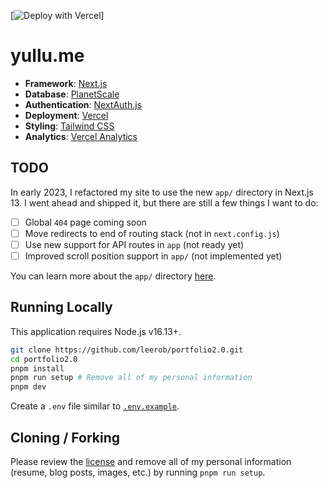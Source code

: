 [![Deploy with Vercel](https://vercel.com/button)]

# yullu.me

- **Framework**: [Next.js](https://nextjs.org/)
- **Database**: [PlanetScale](https://planetscale.com)
- **Authentication**: [NextAuth.js](https://next-auth.js.org)
- **Deployment**: [Vercel](https://vercel.com)
- **Styling**: [Tailwind CSS](https://tailwindcss.com)
- **Analytics**: [Vercel Analytics](https://vercel.com/analytics)

## TODO

In early 2023, I refactored my site to use the new `app/` directory in Next.js 13. I went ahead and shipped it, but there are still a few things I want to do:

- [ ] Global `404` page coming soon
- [ ] Move redirects to end of routing stack (not in `next.config.js`)
- [ ] Use new support for API routes in `app` (not ready yet)
- [ ] Improved scroll position support in `app/` (not implemented yet)

You can learn more about the `app/` directory [here](https://beta.nextjs.org/docs).

## Running Locally

This application requires Node.js v16.13+.

```bash
git clone https://github.com/leerob/portfolio2.0.git
cd portfolio2.0
pnpm install
pnpm run setup # Remove all of my personal information
pnpm dev
```

Create a `.env` file similar to [`.env.example`](https://github.com/joshuamwo/portfolio2.0/.env.example).

## Cloning / Forking

Please review the [license](https://github.com/joshuamwo/portfolio2.0/main/LICENSE.txt) and remove all of my personal information (resume, blog posts, images, etc.) by running `pnpm run setup`.
